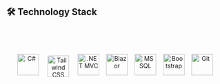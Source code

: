## 🛠️ Technology Stack

<div align="center" style="position: relative; padding-top: 40px; padding-bottom: 40px;">
  <div style="position: relative; top: 20px; display: flex; flex-wrap: wrap; justify-content: center; gap: 16px;">
    
  <img src="https://cdn.jsdelivr.net/gh/devicons/devicon/icons/csharp/csharp-original.svg" alt="C#" width="50" height="50" />
    
   <img src="https://upload.wikimedia.org/wikipedia/commons/d/d5/Tailwind_CSS_Logo.svg" alt="Tailwind CSS" width="50" height="50" style="padding: 4px;" />
    
   <img src="https://cdn.jsdelivr.net/gh/devicons/devicon/icons/dot-net/dot-net-original.svg" alt=".NET MVC" width="50" height="50" />
    
  <img src="https://cdn.jsdelivr.net/gh/devicons/devicon/icons/blazor/blazor-original.svg" alt="Blazor" width="50" height="50" />
    
  <img src="https://cdn.jsdelivr.net/gh/devicons/devicon/icons/microsoftsqlserver/microsoftsqlserver-plain.svg" alt="MSSQL" width="50" height="50" />
    
   <img src="https://cdn.jsdelivr.net/gh/devicons/devicon/icons/bootstrap/bootstrap-original.svg" alt="Bootstrap" width="50" height="50" />
    
   <img src="https://cdn.jsdelivr.net/gh/devicons/devicon/icons/git/git-original.svg" alt="Git" width="50" height="50" />
    
  </div>
</div>

